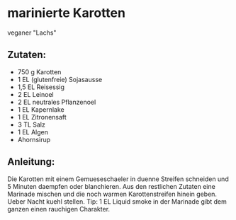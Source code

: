 marinierte Karotten
===
veganer "Lachs"

Zutaten:
---
- 750 g Karotten
- 1 EL (glutenfreie) Sojasausse
- 1,5 EL Reisessig
- 2 EL Leinoel
- 2 EL neutrales Pflanzenoel
- 1 EL Kapernlake
- 1 EL Zitronensaft
- 3 TL Salz
- 1 EL Algen
-   Ahornsirup

Anleitung:
---
Die Karotten mit einem Gemueseschaeler in duenne Streifen schneiden und 5 Minuten daempfen oder blanchieren.
Aus den restlichen Zutaten eine Marinade mischen und die noch warmen Karottenstreifen hinein geben.
Ueber Nacht kuehl stellen.
Tip: 1 EL Liquid smoke in der Marinade gibt dem ganzen einen rauchigen Charakter.